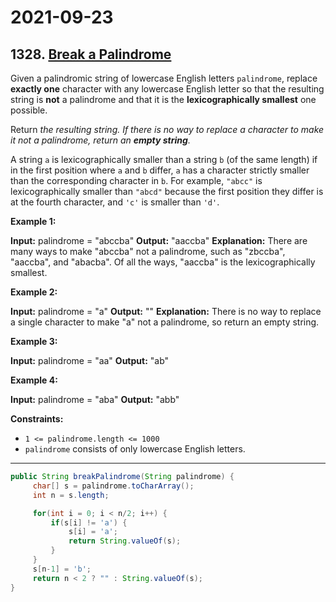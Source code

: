 # 2021-09-23

## 1328. [Break a Palindrome](https://leetcode.com/problems/break-a-palindrome/)

Given a palindromic string of lowercase English letters `palindrome`, replace **exactly one** character with any lowercase English letter so that the resulting string is **not** a palindrome and that it is the **lexicographically smallest** one possible.

Return _the resulting string. If there is no way to replace a character to make it not a palindrome, return an **empty string**._

A string `a` is lexicographically smaller than a string `b` (of the same length) if in the first position where `a` and `b` differ, `a` has a character strictly smaller than the corresponding character in `b`. For example, `"abcc"` is lexicographically smaller than `"abcd"` because the first position they differ is at the fourth character, and `'c'` is smaller than `'d'`.

**Example 1:**

**Input:** palindrome = "abccba"
**Output:** "aaccba"
**Explanation:** There are many ways to make "abccba" not a palindrome, such as "zbccba", "aaccba", and "abacba".
Of all the ways, "aaccba" is the lexicographically smallest.

**Example 2:**

**Input:** palindrome = "a"
**Output:** ""
**Explanation:** There is no way to replace a single character to make "a" not a palindrome, so return an empty string.

**Example 3:**

**Input:** palindrome = "aa"
**Output:** "ab"

**Example 4:**

**Input:** palindrome = "aba"
**Output:** "abb"

**Constraints:**

- `1 <= palindrome.length <= 1000`
- `palindrome` consists of only lowercase English letters.

---

```java
public String breakPalindrome(String palindrome) {
     char[] s = palindrome.toCharArray();
     int n = s.length;

     for(int i = 0; i < n/2; i++) {
         if(s[i] != 'a') {
             s[i] = 'a';
             return String.valueOf(s);
         }
     }
     s[n-1] = 'b';
     return n < 2 ? "" : String.valueOf(s);
}
```
